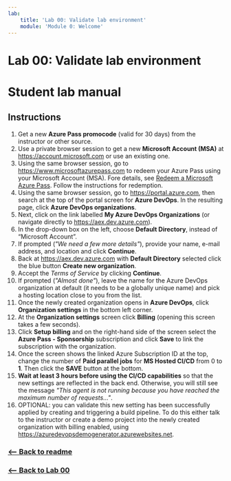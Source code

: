 ```yaml
---
lab:
    title: 'Lab 00: Validate lab environment'
    module: 'Module 0: Welcome'
---
```


# Lab 00: Validate lab environment
# Student lab manual

## Instructions

1. Get a new **Azure Pass promocode** (valid for 30 days) from the instructor or other source.
2. Use a private browser session to get a new **Microsoft Account (MSA)** at https://account.microsoft.com or use an existing one.
3. Using the same browser session, go to https://www.microsoftazurepass.com to redeem your Azure Pass using your Microsoft Account (MSA). Fore details, see [Redeem a Microsoft Azure Pass](https://www.microsoftazurepass.com/Home/HowTo?Length=5). Follow the instructions for redemption. 
4. Using the same browser session, go to https://portal.azure.com, then search at the top of the portal screen for **Azure DevOps**. In the resulting page, click **Azure DevOps organizations**. 
5. Next, click on the link labelled **My Azure DevOps Organizations** (or navigate directly to https://aex.dev.azure.com).
6. In the drop-down box on the left, choose **Default Directory**, instead of “Microsoft Account”.
7. If prompted (*"We need a few more details"*), provide your name, e-mail address, and location and click **Continue**.
8. Back at https://aex.dev.azure.com with **Default Directory** selected click the blue button **Create new organization**.
9. Accept the *Terms of Service* by clicking **Continue**.
10. If prompted (*"Almost done"*), leave the name for the Azure DevOps organization at default (it needs to be a globally unique name) and pick a hosting location close to you from the list.
11. Once the newly created organization opens in **Azure DevOps**, click **Organization settings** in the bottom left corner.
12. At the **Organization settings** screen click **Billing** (opening this screen takes a few seconds).
13. Click **Setup billing** and on the right-hand side of the screen select the **Azure Pass - Sponsorship** subscription and click **Save** to link the subscription with the organization.
14. Once the screen shows the linked Azure Subscription ID at the top, change the number of **Paid parallel jobs** for **MS Hosted CI/CD** from 0 to **1**. Then click the **SAVE** button at the bottom. 
15. **Wait at least 3 hours before using the CI/CD capabilities** so that the new settings are reflected in the back end. Otherwise, you will still see the message *"This agent is not running because you have reached the maximum number of requests…"*.
16. OPTIONAL: you can validate this new setting has been successfully applied by creating and triggering a build pipeline. To do this either talk to the instructor or create a demo project into the newly created organization with billing enabled, using https://azuredevopsdemogenerator.azurewebsites.net.


### [<-- Back to readme](../../..)

### [<-- Back to Lab 00](00_EvidencesLab.md)